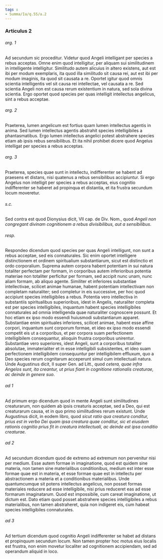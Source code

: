```yaml
---
tags : 
- Summa/Ia/q.55/a.2
---
```


### Articulus 2

###### arg. 1
Ad secundum sic proceditur. Videtur quod Angeli intelligant per species a rebus acceptas. Omne enim quod intelligitur, per aliquam sui similitudinem in intelligente intelligitur. Similitudo autem alicuius in altero existens, aut est ibi per modum exemplaris, ita quod illa similitudo sit causa rei, aut est ibi per modum imaginis, ita quod sit causata a re. Oportet igitur quod omnis scientia intelligentis vel sit causa rei intellectae, vel causata a re. Sed scientia Angeli non est causa rerum existentium in natura, sed sola divina scientia. Ergo oportet quod species per quas intelligit intellectus angelicus, sint a rebus acceptae.

###### arg. 2
Praeterea, lumen angelicum est fortius quam lumen intellectus agentis in anima. Sed lumen intellectus agentis abstrahit species intelligibiles a phantasmatibus. Ergo lumen intellectus angelici potest abstrahere species etiam ab ipsis rebus sensibilibus. Et ita nihil prohibet dicere quod Angelus intelligat per species a rebus acceptas.

###### arg. 3
Praeterea, species quae sunt in intellectu, indifferenter se habent ad praesens et distans, nisi quatenus a rebus sensibilibus accipiuntur. Si ergo Angelus non intelligit per species a rebus acceptas, eius cognitio indifferenter se haberet ad propinqua et distantia, et ita frustra secundum locum moveretur.

###### s.c.
Sed contra est quod Dionysius dicit, VII cap. de Div. Nom., quod *Angeli non congregant divinam cognitionem a rebus divisibilibus, aut a sensibilibus*.

###### resp.
Respondeo dicendum quod species per quas Angeli intelligunt, non sunt a rebus acceptae, sed eis connaturales. Sic enim oportet intelligere distinctionem et ordinem spiritualium substantiarum, sicut est distinctio et ordo corporalium. Suprema autem corpora habent potentiam in sui natura totaliter perfectam per formam, in corporibus autem inferioribus potentia materiae non totaliter perficitur per formam, sed accipit nunc unam, nunc aliam formam, ab aliquo agente. Similiter et inferiores substantiae intellectivae, scilicet animae humanae, habent potentiam intellectivam non completam naturaliter; sed completur in eis successive, per hoc quod accipiunt species intelligibiles a rebus. Potentia vero intellectiva in substantiis spiritualibus superioribus, idest in Angelis, naturaliter completa est per species intelligibiles, inquantum habent species intelligibiles connaturales ad omnia intelligenda quae naturaliter cognoscere possunt. Et hoc etiam ex ipso modo essendi huiusmodi substantiarum apparet. Substantiae enim spirituales inferiores, scilicet animae, habent esse affine corpori, inquantum sunt corporum formae, et ideo ex ipso modo essendi competit eis ut a corporibus, et per corpora suam perfectionem intelligibilem consequantur, alioquin frustra corporibus unirentur. Substantiae vero superiores, idest Angeli, sunt a corporibus totaliter absolutae, immaterialiter et in esse intelligibili subsistentes, et ideo suam perfectionem intelligibilem consequuntur per intelligibilem effluxum, quo a Deo species rerum cognitarum acceperunt simul cum intellectuali natura. Unde Augustinus dicit, II super Gen. ad Litt., quod *cetera, quae infra Angelos sunt, ita creantur, ut prius fiant in cognitione rationalis creaturae, ac deinde in genere suo*.

###### ad 1
Ad primum ergo dicendum quod in mente Angeli sunt similitudines creaturarum, non quidem ab ipsis creaturis acceptae, sed a Deo, qui est creaturarum causa, et in quo primo similitudines rerum existunt. Unde Augustinus dicit, in eodem libro, quod *sicut ratio qua creatura conditur, prius est in verbo Dei quam ipsa creatura quae conditur, sic et eiusdem rationis cognitio prius fit in creatura intellectuali, ac deinde est ipsa conditio creaturae*.

###### ad 2
Ad secundum dicendum quod de extremo ad extremum non pervenitur nisi per medium. Esse autem formae in imaginatione, quod est quidem sine materia, non tamen sine materialibus conditionibus, medium est inter esse formae quae est in materia, et esse formae quae est in intellectu per abstractionem a materia et a conditionibus materialibus. Unde quantumcumque sit potens intellectus angelicus, non posset formas materiales reducere ad esse intelligibile, nisi prius reduceret eas ad esse formarum imaginatarum. Quod est impossibile, cum careat imaginatione, ut dictum est. Dato etiam quod posset abstrahere species intelligibiles a rebus materialibus, non tamen abstraheret, quia non indigeret eis, cum habeat species intelligibiles connaturales.

###### ad 3
Ad tertium dicendum quod cognitio Angeli indifferenter se habet ad distans et propinquum secundum locum. Non tamen propter hoc motus eius localis est frustra, non enim movetur localiter ad cognitionem accipiendam, sed ad operandum aliquid in loco.

